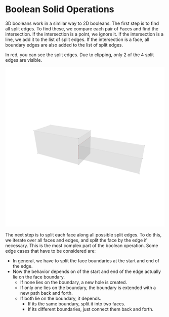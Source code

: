 # Boolean Solid Operations

3D booleans work in a similar way to 2D booleans. The first step is to find all split edges. To find these, we compare each pair of Faces and find the intersection. If the intersection is a point, we ignore it. If the intersection is a line, we add it to the list of split edges. If the intersection is a face, all boundary edges are also added to the list of split edges.

In red, you can see the split edges. Due to clipping, only 2 of the 4 split edges are visible.

![Picture](./generated_images/booleans/volume_split_edges.png)

The next step is to split each face along all possible split edges. To do this, we iterate over all faces and edges, and split the face by the edge if necessary. This is the most complex part of the boolean operation. Some edge cases that have to be considered are:

- In general, we have to split the face boundaries at the start and end of the edge.
- Now the behavior depends on of the start and end of the edge actually lie on the face boundary.
    - If none lies on the boundary, a new hole is created.
    - If only one lies on the boundary, the boundary is extended with a new path back and forth.
    - If both lie on the boundary, it depends.
        - If its the same boundary, split it into two faces.
        - If its different boundaries, just connect them back and forth.

